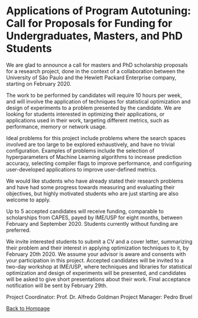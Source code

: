 

# Applications of Program Autotuning: Call for Proposals for Funding for Undergraduates, Masters, and PhD Students

We are glad to  announce a call for masters and PhD  scholarship proposals for a
research project, done in the context  of a collaboration between the University
of  São  Paulo   and  the  Hewlett  Packard  Enterprise   company,  starting  on
February 2020.

The work to be performed by candidates  will require 10 hours per week, and will
involve the application of techniques for statistical optimization and design of
experiments to a problem presented by the candidate. We are looking for students
interested in optimizing their applications, or applications used in their work,
targeting different metrics, such as performance, memory or network usage.

Ideal  problems  for this  project  include  problems  where the  search  spaces
involved  are  too large  to  be  explored  exhaustively,  and have  no  trivial
configuration. Examples of problems include  the selection of hyperparameters of
Machine Learning algorithms to  increase prediction accuracy, selecting compiler
flags  to improve  performance, and  configuring user-developed  applications to
improve user-defined metrics.

We would like students who have  already stated their research problems and have
had some progress towards measuring  and evaluating their objectives, but highly
motivated students who are just starting are also welcome to apply.

Up to  5 accepted  candidates will receive  funding, comparable  to scholarships
from  CAPES,   payed  by  IME/USP   for  eight  months,  between   February  and
September 2020. Students currently without funding are preferred.

We invite  interested students to  submit a CV  and a cover  letter, summarizing
their problem and  their interest in applying optimization techniques  to it, by
February  20th 2020.  We assume  your advisor  is aware  and consents  with your
participation in this project. Accepted candidates  will be invited to a two-day
workshop at IME/USP, where techniques and libraries for statistical optimization
and design  of experiments will  be presented, and  candidates will be  asked to
give short presentations about their work. Final acceptance notification will be
sent by February 29th.

Project Coordinator: Prof. Dr. Alfredo Goldman
Project Manager: Pedro Bruel

[Back to Hompage](index.html)
